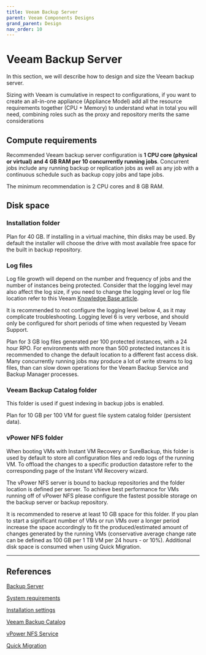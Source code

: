 ```yaml
---
title: Veeam Backup Server
parent: Veeam Components Designs
grand_parent: Design
nav_order: 10
---
```


# Veeam Backup Server

In this section, we will describe how to design and size the Veeam backup server.

Sizing with Veeam is cumulative in respect to configurations, if you want to create an all-in-one appliance (Appliance Model) add all the resource requirements together (CPU + Memory) to understand what in total you will need, combining roles such as the proxy and repository merits the same considerations

## Compute requirements

Recommended Veeam backup server configuration is **1 CPU core (physical or virtual) and 4 GB RAM per 10 concurrently running jobs**. Concurrent jobs include any running backup or replication jobs as well as any job with a continuous schedule such as backup copy jobs and tape jobs.

The minimum recommendation is 2 CPU cores and 8 GB RAM.

## Disk space

### Installation folder

Plan for 40 GB. If installing in a virtual machine, thin disks may be used. By default the installer will choose the drive with most available free space for the built in backup repository.

### Log files

Log file growth will depend on the number and frequency of jobs and the number of instances being protected. Consider that the logging level may also affect the log size, if you need to change the logging level or log file location refer to this Veeam [Knowledge Base article](https://www.veeam.com/kb1825).

It is recommended to not configure the logging level below 4, as it may complicate troubleshooting. Logging level 6 is very verbose, and should only be configured for short periods of time when requested by Veeam Support.

Plan for 3 GB log files generated per 100 protected instances, with a 24 hour RPO. For environments with more than 500 protected instances it is recommended to change the default location to a different fast access disk. Many concurrently running jobs may produce a lot of write streams to log files, than can slow down operations for the Veeam Backup Service and Backup Manager processes.

### Veeam Backup Catalog folder

This folder is used if guest indexing in backup jobs is enabled.

Plan for 10 GB per 100 VM for guest file system catalog folder (persistent data).

### vPower NFS folder

When booting VMs with Instant VM Recovery or SureBackup, this folder is used by default to store all configuration files and redo logs of the running VM. To offload the changes to a specific production datastore refer to the corresponding page of the Instant VM Recovery wizard.

The vPower NFS server is bound to backup repositories and the folder location is defined per server. To achieve best performance for VMs running off of vPower NFS please configure the fastest possible storage on the backup server or backup repository.

It is recommended to reserve at least 10 GB space for this folder. If you plan to start a significant number of VMs or run VMs over a longer period  increase the space accordingly to fit the produced/estimated amount of changes generated by the running VMs (conservative average change rate can be defined as 100 GB per 1 TB VM per 24 hours - or 10%). Additional disk space is consumed when using Quick Migration.

___

## References

[Backup Server](https://helpcenter.veeam.com/docs/backup/vsphere/backup_server.html?ver=100)

[System requirements](https://helpcenter.veeam.com/docs/backup/vsphere/system_requirements.html?ver=100#backup_server)

[Installation settings](https://helpcenter.veeam.com/docs/backup/vsphere/install_vbr_settings.html?ver=100)

[Veeam Backup Catalog](https://helpcenter.veeam.com/docs/backup/vsphere/indexing_catalog.html?ver=100)

[vPower NFS Service](https://helpcenter.veeam.com/docs/backup/vsphere/vpower_nfs_service.html?ver=100)

[Quick Migration](https://helpcenter.veeam.com/docs/backup/vsphere/quick_migration.html?ver=100)
